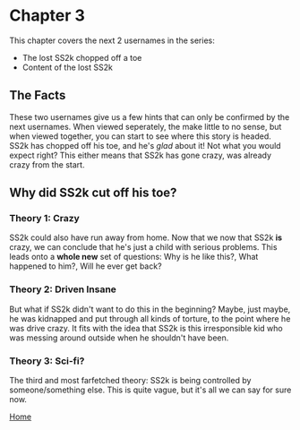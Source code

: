 # Chapter 3
This chapter covers the next 2 usernames in the series:
- The lost SS2k chopped off a toe
- Content of the lost SS2k

## The Facts
These two usernames give us a few hints that can only be confirmed by the next usernames. When viewed seperately, the make little to no sense, but when viewed together, you can start to see where this story is headed. SS2k has chopped off his toe, and he's *glad* about it! Not what you would expect right? This either means that SS2k has gone crazy, was already crazy from the start.

## Why did SS2k cut off his toe?

### Theory 1: Crazy
SS2k could also have run away from home. Now that we now that SS2k **is** crazy, we can conclude that he's just a child with serious problems. This leads onto a **whole new** set of questions: Why is he like this?, What happened to him?, Will he ever get back?

### Theory 2: Driven Insane
But what if SS2k didn't want to do this in the beginning? Maybe, just maybe, he was kidnapped and put through all kinds of torture, to the point where he was drive crazy. It fits with the idea that SS2k is this irresponsible kid who was messing around outside when he shouldn't have been. 

### Theory 3: Sci-fi?
The third and most farfetched theory: SS2k is being controlled by someone/something else. This is quite vague, but it's all we can say for sure now.

[Home](https://viper2211.github.io/SS2k/)

